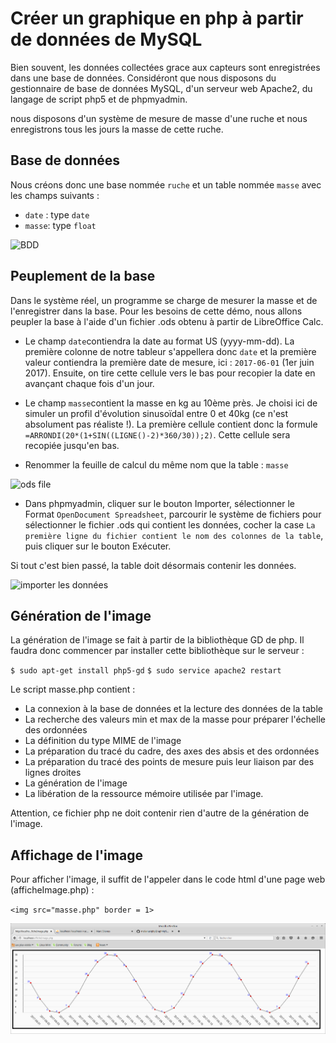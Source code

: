 # Créer un graphique en php à partir de données de MySQL

Bien souvent, les données collectées grace aux capteurs sont enregistrées dans une base de données. Considéront que nous disposons du gestionnaire de base de données MySQL, d'un serveur web Apache2, du langage de script php5 et de phpmyadmin.

nous disposons d'un système de mesure de masse d'une ruche et nous enregistrons tous les jours la masse de cette ruche. 

## Base de données

Nous créons donc une base nommée `ruche` et un table nommée `masse` avec les champs suivants :

- `date` : type `date`
- `masse`: type `float`

![BDD](http://silanus.fr/sin/wp-content/uploads/2017/03/bdd.png)

## Peuplement de la base

Dans le système réel, un programme se charge de mesurer la masse et de l'enregistrer dans la base. Pour les besoins de cette démo, nous allons peupler la base à l'aide d'un fichier .ods obtenu à partir de LibreOffice Calc.

- Le champ `date`contiendra la date au format US (yyyy-mm-dd). La première colonne de notre tableur s'appellera donc `date` et la première valeur contiendra la première date de mesure, ici : `2017-06-01` (1er juin 2017). Ensuite, on tire cette cellule vers le bas pour recopier la date en avançant chaque fois d'un jour.

- Le champ `masse`contient la masse en kg au 10ème près. Je choisi ici de simuler un profil d'évolution sinusoïdal entre 0 et 40kg (ce n'est absolument pas réaliste !). La première cellule contient donc la formule `=ARRONDI(20*(1+SIN((LIGNE()-2)*360/30));2)`. Cette cellule sera recopiée jusqu'en bas.

- Renommer la feuille de calcul du même nom que la table : `masse`

![ods file](http://silanus.fr/sin/wp-content/uploads/2017/03/libreOfficeCalc.png)

- Dans phpmyadmin, cliquer sur le bouton Importer, sélectionner le Format `OpenDocument Spreadsheet`, parcourir le système de fichiers pour sélectionner le fichier .ods qui contient les données, cocher la case `La première ligne du fichier contient le nom des colonnes de la table`, puis cliquer sur le bouton Exécuter.

Si tout c'est bien passé, la table doit désormais contenir les données.

![importer les données](http://silanus.fr/sin/wp-content/uploads/2017/03/importer-768x582.png)

## Génération de l'image

La génération de l'image se fait à partir de la bibliothèque GD de php. Il faudra donc commencer par installer cette bibliothèque sur le serveur :

`$ sudo apt-get install php5-gd`
`$ sudo service apache2 restart`

Le script masse.php contient :
- La connexion à la base de données et la lecture des données de la table
- La recherche des valeurs min et max de la masse pour préparer l'échelle des ordonnées
- La définition du type MIME de l'image
- La préparation du tracé du cadre, des axes des absis et des ordonnées
- La préparation du tracé des points de mesure puis leur liaison par des lignes droites
- La génération de l'image
- La libération de la ressource mémoire utilisée par l'image.

Attention, ce fichier php ne doit contenir rien d'autre de la génération de l'image.

## Affichage de l'image

Pour afficher l'image, il suffit de l'appeler dans le code html d'une page web (afficheImage.php) :

`<img src="masse.php" border = 1> `

![Image générée par php](imagePhp.png)
